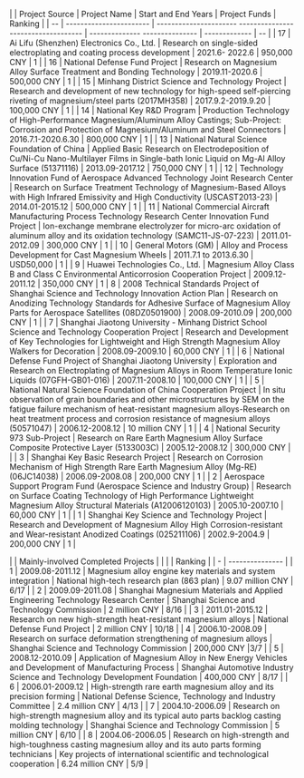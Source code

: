 |    | Project Source | Project Name | Start and End Years | Project Funds | Ranking |
| -- | ----------------------- | ---------------------- ----------------------------------- | -------------- --------------- | ------------- | -- |
| 17 | Ai Lifu (Shenzhen) Electronics Co., Ltd. | Research on single-sided electroplating and coating process development | 2021.6- 2022.6 | 950,000 CNY | 1 |
| 16 | National Defense Fund Project | Research on Magnesium Alloy Surface Treatment and Bonding Technology | 2019.11-2020.6 | 500,000 CNY | 1 |
| 15 | Minhang District Science and Technology Project | Research and development of new technology for high-speed self-piercing riveting of magnesium/steel parts (2017MH358) | 2017.9.2-2019.9.20 | 100,000 CNY | 1 |
| 14 | National Key R&D Program | Production Technology of High-Performance Magnesium/Aluminum Alloy Castings; Sub-Project: Corrosion and Protection of Magnesium/Aluminum and Steel Connectors | 2016.7.1-2020.6.30 | 800,000 CNY | 1 |
| 13 | National Natural Science Foundation of China | Applied Basic Research on Electrodeposition of Cu/Ni-Cu Nano-Multilayer Films in Single-bath Ionic Liquid on Mg-Al Alloy Surface (51371116) | 2013.09-2017.12 | 750,000 CNY | 1 |
| 12 | Technology Innovation Fund of Aerospace Advanced Technology Joint Research Center | Research on Surface Treatment Technology of Magnesium-Based Alloys with High Infrared Emissivity and High Conductivity (USCAST2013-23) | 2014.01-2015.12 | 500,000 CNY | 1 |
| 11 | National Commercial Aircraft Manufacturing Process Technology Research Center Innovation Fund Project | Ion-exchange membrane electrolyzer for micro-arc oxidation of aluminum alloy and its oxidation technology (SAMC11-JS-07-223) | 2011.01-2012.09 | 300,000 CNY | 1 |
| 10 | General Motors (GM) | Alloy and Process Development for Cast Magnesium Wheels | 2011.7.1 to 2013.6.30 | USD50,000 | 1 |
| 9 | Huawei Technologies Co., Ltd. | Magnesium Alloy Class B and Class C Environmental Anticorrosion Cooperation Project | 2009.12-2011.12 | 350,000 CNY | 1 |
8 | 2008 Technical Standards Project of Shanghai Science and Technology Innovation Action Plan | Research on Anodizing Technology Standards for Adhesive Surface of Magnesium Alloy Parts for Aerospace Satellites (08DZ0501900) | 2008.09-2010.09 | 200,000 CNY | 1 |
| 7 | Shanghai Jiaotong University - Minhang District School Science and Technology Cooperation Project | Research and Development of Key Technologies for Lightweight and High Strength Magnesium Alloy Walkers for Decoration | 2008.09-2009.10 | 60,000 CNY | 1 |
| 6 | National Defense Fund Project of Shanghai Jiaotong University | Exploration and Research on Electroplating of Magnesium Alloys in Room Temperature Ionic Liquids (07GFH-GB01-016) | 2007.11-2008.10 | 100,000 CNY | 1 |
| 5 | National Natural Science Foundation of China Cooperation Project | In situ observation of grain boundaries and other microstructures by SEM on the fatigue failure mechanism of heat-resistant magnesium alloys\-Research on heat treatment process and corrosion resistance of magnesium alloys (50571047) | 2006.12-2008.12 | 10 million CNY | 1 |
| 4 | National Security 973 Sub-Project | Research on Rare Earth Magnesium Alloy Surface Composite Protective Layer (5133003C) | 2005.12-2008.12 | 300,000 CNY | |
| 3 | Shanghai Key Basic Research Project | Research on Corrosion Mechanism of High Strength Rare Earth Magnesium Alloy (Mg-RE) (06JC14038) | 2006.09-2008.08 | 200,000 CNY | 1 |
| 2 | Aerospace Support Program Fund (Aerospace Science and Industry Group) | Research on Surface Coating Technology of High Performance Lightweight Magnesium Alloy Structural Materials (A12006120103) | 2005.10-2007.10 | 60,000 CNY | 1 |
| 1 | Shanghai Key Science and Technology Project | Research and Development of Magnesium Alloy High Corrosion-resistant and Wear-resistant Anodized Coatings (025211106) | 2002.9-2004.9 | 200,000 CNY | 1 |

|   | Mainly-involved Completed Projects | | | | Ranking |
| - | --------------- |
| 1 | 2009.08-2011.12 | Magnesium alloy engine key materials and system integration | National high-tech research plan (863 plan) | 9.07 million CNY | 6/17 |
| 2 | 2009.09-2011.08 | Shanghai Magnesium Materials and Applied Engineering Technology Research Center | Shanghai Science and Technology Commission | 2 million CNY | 8/16 |
| 3 | 2011.01-2015.12 | Research on new high-strength heat-resistant magnesium alloys | National Defense Fund Project | 2 million CNY | 10/18 |
| 4 | 2006.10-2008.09 | Research on surface deformation strengthening of magnesium alloys | Shanghai Science and Technology Commission | 200,000 CNY |3/7 |
| 5 | 2008.12-2010.09 | Application of Magnesium Alloy in New Energy Vehicles and Development of Manufacturing Process | Shanghai Automotive Industry Science and Technology Development Foundation | 400,000 CNY | 8/17 |
| 6 | 2006.01-2009.12 | High-strength rare earth magnesium alloy and its precision forming | National Defense Science, Technology and Industry Committee | 2.4 million CNY | 4/13 |
| 7 | 2004.10-2006.09 | Research on high-strength magnesium alloy and its typical auto parts backlog casting molding technology | Shanghai Science and Technology Commission | 5 million CNY | 6/10 |
| 8 | 2004.06-2006.05 | Research on high-strength and high-toughness casting magnesium alloy and its auto parts forming technicians | Key projects of international scientific and technological cooperation | 6.24 million CNY | 5/9 |